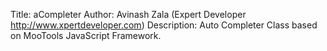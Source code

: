 Title: aCompleter
Author: Avinash Zala (Expert Developer http://www.xpertdeveloper.com)
Description: Auto Completer Class based on MooTools JavaScript Framework.